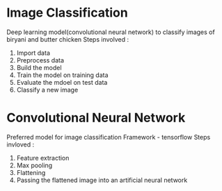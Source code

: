 # Image Classification
Deep learning model(convolutional neural network) to classify images of biryani and butter chicken
Steps involved : 
  1. Import data
  2. Preprocess data 
  3. Build the model 
  4. Train the model on training data
  5. Evaluate the mdoel on test data
  6. Classify a new image

# Convolutional Neural Network
Preferred model for image classification
Framework - tensorflow
Steps invloved :
  1. Feature extraction
  2. Max pooling
  3. Flattening
  4. Passing the flattened image into an artificial neural network
  
  
